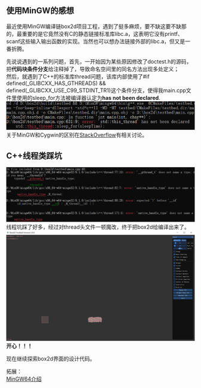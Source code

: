 ## 使用MinGW的感想
最近使用MinGW编译链box2d项目工程，遇到了挺多麻烦，要不缺这要不缺那的，最重要的是它竟然没有C的静态链接标准库libc.a，这表明它没有printf、scanf这些输入输出函数的实现。当然也可以想办法链接外部的libc.a，但又是一番折腾。

先说说遇到的一系列问题，首先，一开始因为某些原因修改了doctest.h的源码，把**代码块条件分支**给注释掉了，导致命名空间里的同名方法出现多处定义；  
然后，就遇到了C++的标准库thread问题，该库内部使用了#if defined(_GLIBCXX_HAS_GTHREADS) && defined(_GLIBCXX_USE_C99_STDINT_TR1)这个条件分支，使得我main.cpp文件里使用的sleep_for方法被编译器认定为**has not been declared**.
![](2021-06-05-00-12-41.png)
关于MinGW和Cygwin的区别在[StackOverflow](https://stackoverflow.com/questions/771756/what-is-the-difference-between-cygwin-and-mingw)有相关讨论。

## C++线程类踩坑
![](2021-06-08-00-15-32.png)
线程坑踩了好多，经过对thread头文件一顿魔改，终于把box2d给编译出来了。
![](2021-06-08-23-24-34.png)
**开心！！！**

现在继续探索box2d界面的设计代码。

拓展：  
[MinGW64介绍](https://blog.csdn.net/Mculover666/article/details/89844460)